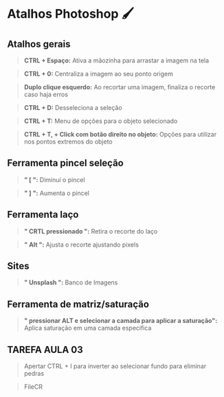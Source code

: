 <h1>Atalhos Photoshop 🖌️</h3>

<h2>Atalhos gerais</h2>

> **CTRL + Espaço:** Ativa a mãozinha para arrastar a imagem na tela

> **CTRL + 0:** Centraliza a imagem ao seu ponto origem

> **Duplo clique esquerdo:** Ao recortar uma imagem, finaliza o recorte caso haja erros

> **CTRL + D:** Desseleciona a seleção

> **CTRL + T:** Menu de opções para o objeto selecionado

> **CTRL + T, + Click com botão direito no objeto:** Opções para utilizar nos pontos extremos do objeto





<h2>Ferramenta pincel seleção</h2>

> **" [ ":** Diminui o pincel

>  **" ] ":** Aumenta o pincel







<h2>Ferramenta laço</h2>

> **" CRTL pressionado ":** Retira o recorte do laço

>  **" Alt ":** Ajusta o recorte ajustando pixels


<h2>Sites</h2>

> **" Unsplash ":** Banco de Imagens


<h2>Ferramenta de matriz/saturação</h2>

> **" pressionar ALT e selecionar a camada para aplicar a saturação":** Aplica saturação em uma camada especifica


<h2>TAREFA AULA 03</h2>

> Apertar CTRL + I para inverter ao selecionar fundo para eliminar pedras

> FileCR
